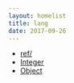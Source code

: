 ```yaml
---
layout: homelist
title: lang
date: 2017-09-26
---
```


* [ref/](/home/java/lang/ref/)
* [Integer](/home/java/lang/Integer.html)
* [Object](/home/java/lang/Object.html)

